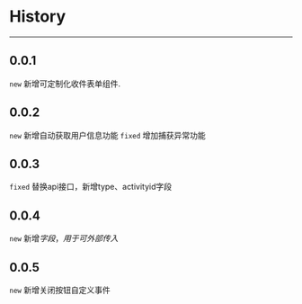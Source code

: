 # History

---

## 0.0.1

`new` 新增可定制化收件表单组件.

## 0.0.2

`new` 新增自动获取用户信息功能
`fixed` 增加捕获异常功能

## 0.0.3

`fixed` 替换api接口，新增type、activityid字段

## 0.0.4

`new` 新增$字段，用于可外部传入$

## 0.0.5
`new` 新增关闭按钮自定义事件